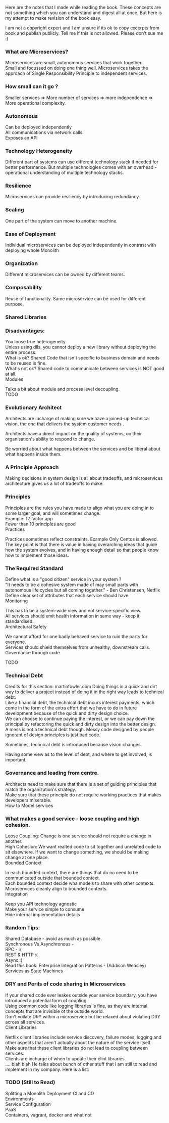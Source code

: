 Here are the notes that I made while reading the book. These concepts are not something which you can understand and digest all at once. But here is my attempt to make revision of the book easy.

I am not a copyright expert and I am unsure if its ok to copy excerpts from book and publish publicly. Tell me if this is not allowed. Please don't sue me :)

### What are Microservices?
Microservices are small, autonomous services that work together.                   
Small and focussed on doing one thing well.
Microservices takes the approach of Single Responsibility Principle to independent services.                   

### How small can it go ?                    
Smaller services => More number of services => more independence => More operational complexity.                                       

### Autonomous                   
Can be deployed independently                   
All communications via network calls.                   
Exposes an API         

### Technology Heterogeneity                   
Different part of systems can use different technology stack if needed for better performance. But multiple technologies comes with an overhead - operational understanding of multiple technology stacks.                                       

### Resilience                   
Microservices can provide resiliency by introducing redundancy.                                      

### Scaling                   
One part of the system can move to another machine.                                       

### Ease of Deployment                   
Individual microservices can be deployed independently in contrast with deploying whole Monolith                                       

### Organization                   
Different microservices can be owned by different teams.                    

### Composability                    
Reuse of functionality. Same microservice can be used for different purpose.                                       

### Shared Libraries                   

### Disadvantages:                   
You loose true heterogeneity               
Unless using dlls, you cannot deploy a new library without deploying the entire process.         
What is ok?
Shared Code that isn't specific to business domain and needs to be reused is fine.                   
What's not ok?
Shared code to communicate between services is NOT good at all.                                       
Modules                   

Talks a bit about module and process level decoupling.                               
TODO
### Evolutionary Architect                   

Architects are incharge of making sure we have a joined-up technical vision, the one that delivers the system customer needs .                   

Architects have a direct impact on the quality of systems, on their organisation's ability to respond to change.                   

Be worried about what happens between the services and be liberal about what happens inside them.                   

### A Principle Approach                   

Making decisions in system design is all about tradeoffs, and microservices architecture gives us a lot of tradeoffs to make.                   

### Principles                   

Principles are the rules you have made to align what you are doing in to some larger goal, and will sometimes change.                   
Example: 12 factor app                   
Fewer than 10 principles are good                                       
Practices                   

Practices sometimes reflect constraints. Example Only Centos is allowed.                   
The key point is that there is value in having overarching ideas that guide how the system evolves, and in having enough detail so that people know how to implement those ideas.                   

### The Required Standard                    

Define what is a "good citizen" service in your system ?                    
"It needs to be a cohesive system made of may small parts with autonomous life cycles but all coming together." - Ben Christensen, Netflix               
Define clear set of attributes that each service should have.                   
Monitoring                   

This has to be a system-wide view and not service-specific view.                   
All services should emit health information in same way - keep it standardised.                                       
Architectural Safety                   

We cannot afford for one badly behaved service to ruin the party for everyone.                   
Services should shield themselves from unhealthy, downstream calls.                   
Governance through code                   

TODO
                   

### Technical Debt                   

Credits for this section: martinfowler.com
Doing things in a quick and dirt way to deliver a project instead of doing it in the right way leads to technical debt.                    
Like a financial debt, the technical debt incurs interest payments, which come in the form of the extra effort that we have to do in future development because of the quick and dirty design choice.                    
We can choose to continue paying the interest, or we can pay down the principal by refactoring the quick and dirty design into the better design.                   
A mess is not a technical debt though. Messy code designed by people ignorant of design principles is just bad code.                    

Sometimes, technical debt is introduced because vision changes.                   

Having some view as to the level of debt, and where to get involved, is important.                                       

### Governance and leading from centre.                   

Architects need to make sure that there is a set of guiding principles that match the organization's strategy.                    
Make sure that these principle do not require working practices that makes developers miserable.                    
How to Model services                   

### What makes a good service - loose coupling and high cohesion.                   
Loose Coupling: Change is one service should not require a change in another.                   
High Cohesion: We want realted code to sit together and unrelated code to sit elsewhere. If we want to change something, we should be making change at one place.                               
Bounded Context                   

In each bounded context, there are things that do no need to be communicated outside that bounded context.                   
Each bounded context decide wha models to share with other contexts.                   
Microservices cleanly align to bounded contexts.                      
Integration                   

Keep you API technology agnostic                   
Make your service simple to consume                   
Hide internal implementation details                                       

### Random Tips:
Shared Database - avoid as much as possible.                                
Synchronous Vs Asynchronous -                    
RPC - :(                   
REST & HTTP :(                   
Async :)                    
Read this book: Enterprise Integration Patterns - (Addison Weasley)        
Services as State Machines      

### DRY and Perils of code sharing in Microservices                   
If your shared code ever leakes outside your service boundary, you have introduced a potential form of coupling.                   
Using common code like logging libraries is fine, as they are internal concepts that are invisible ot the outside world.                    
Don't voilate DRY within a microservice but be relaxed about violating DRY across all services.                               
Client Libraries                   

Netflix client libraries include service discovery, failure modes, logging and other aspects that aren't actually about the nature of the service itself.                   
Make sure that these client libraries do not lead to coupling between services.                   
Clients are incharge of when to update their clint libraries.                   
.... blah blah
He talks about bunch of other stuff that I am still to read and implement in my company. Here is a list:

### TODO (Still to Read)
Splitting a Monolith
Deployment
CI and CD                    
Environments                   
Service Configuration                   
PaaS                   
Containers, vagrant, docker and what not    

